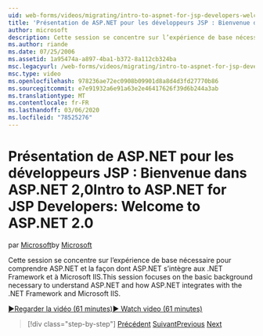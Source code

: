 ```yaml
---
uid: web-forms/videos/migrating/intro-to-aspnet-for-jsp-developers-welcome-to-aspnet-20
title: 'Présentation de ASP.NET pour les développeurs JSP : Bienvenue dans ASP.NET 2,0 | Microsoft Docs'
author: microsoft
description: Cette session se concentre sur l’expérience de base nécessaire pour comprendre ASP.NET et la façon dont ASP.NET s’intègre aux .NET Framework et à Microsoft IIS.
ms.author: riande
ms.date: 07/25/2006
ms.assetid: 1a95474a-a897-4ba1-b372-8a112cb324ba
msc.legacyurl: /web-forms/videos/migrating/intro-to-aspnet-for-jsp-developers-welcome-to-aspnet-20
msc.type: video
ms.openlocfilehash: 978236ae72ec0908b09901d8a8d4d3fd27770b86
ms.sourcegitcommit: e7e91932a6e91a63e2e46417626f39d6b244a3ab
ms.translationtype: MT
ms.contentlocale: fr-FR
ms.lasthandoff: 03/06/2020
ms.locfileid: "78525276"
---
```

# <a name="intro-to-aspnet-for-jsp-developers-welcome-to-aspnet-20"></a><span data-ttu-id="5fa00-103">Présentation de ASP.NET pour les développeurs JSP : Bienvenue dans ASP.NET 2,0</span><span class="sxs-lookup"><span data-stu-id="5fa00-103">Intro to ASP.NET for JSP Developers: Welcome to ASP.NET 2.0</span></span>

<span data-ttu-id="5fa00-104">par [Microsoft](https://github.com/microsoft)</span><span class="sxs-lookup"><span data-stu-id="5fa00-104">by [Microsoft](https://github.com/microsoft)</span></span>

<span data-ttu-id="5fa00-105">Cette session se concentre sur l’expérience de base nécessaire pour comprendre ASP.NET et la façon dont ASP.NET s’intègre aux .NET Framework et à Microsoft IIS.</span><span class="sxs-lookup"><span data-stu-id="5fa00-105">This session focuses on the basic background necessary to understand ASP.NET and how ASP.NET integrates with the .NET Framework and Microsoft IIS.</span></span>

[<span data-ttu-id="5fa00-106">&#9654;Regarder la vidéo (61 minutes)</span><span class="sxs-lookup"><span data-stu-id="5fa00-106">&#9654; Watch video (61 minutes)</span></span>](https://channel9.msdn.com/Blogs/ASP-NET-Site-Videos/intro-to-aspnet-for-jsp-developers-welcome-to-aspnet-20)

> [!div class="step-by-step"]
> <span data-ttu-id="5fa00-107">[Précédent](migrating-from-classic-asp-to-aspnet.md)
> [Suivant](intro-to-aspnet-for-jsp-developers-building-applications.md)</span><span class="sxs-lookup"><span data-stu-id="5fa00-107">[Previous](migrating-from-classic-asp-to-aspnet.md)
[Next](intro-to-aspnet-for-jsp-developers-building-applications.md)</span></span>
